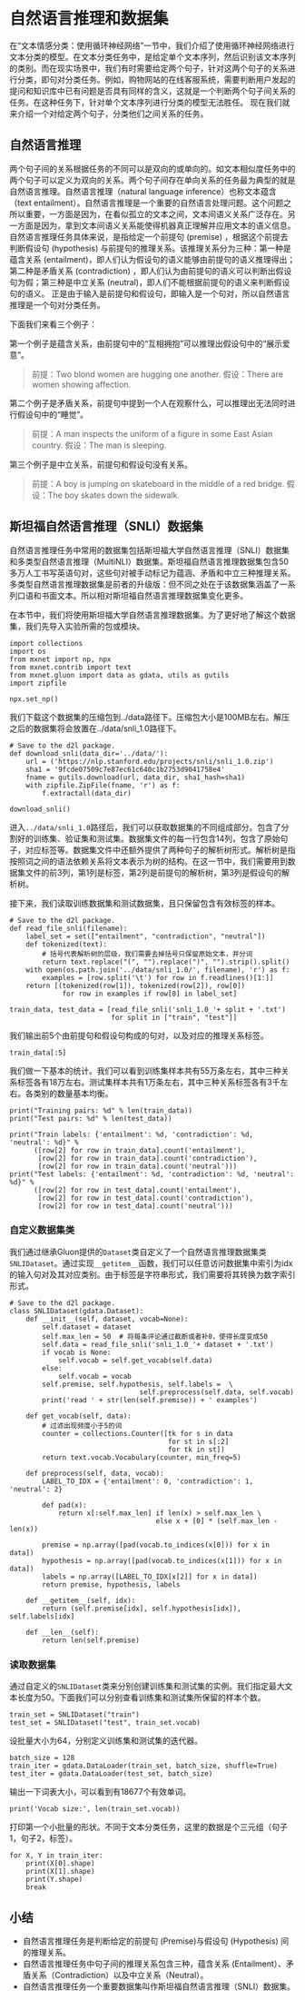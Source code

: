 # 自然语言推理和数据集

在“文本情感分类：使用循环神经网络”一节中，我们介绍了使用循环神经网络进行文本分类的模型。在文本分类任务中，是给定单个文本序列，然后识别该文本序列的类别。而在现实场景中，我们有时需要给定两个句子，针对这两个句子的关系进行分类，即句对分类任务。例如，购物网站的在线客服系统，需要判断用户发起的提问和知识库中已有问题是否具有同样的含义，这就是一个判断两个句子间关系的任务。在这种任务下，针对单个文本序列进行分类的模型无法胜任。
现在我们就来介绍一个对给定两个句子，分类他们之间关系的任务。

## 自然语言推理

两个句子间的关系根据任务的不同可以是双向的或单向的。如文本相似度任务中的两个句子可以定义为双向的关系。两个句子间存在单向关系的任务最为典型的就是自然语言推理。自然语言推理（natural language inference）也称文本蕴含（text entailment）。自然语言推理是一个重要的自然语言处理问题。这个问题之所以重要，一方面是因为，在看似孤立的文本之间，文本间语义关系广泛存在。另一方面是因为，拿到文本间语义关系能使得机器真正理解并应用文本的语义信息。
自然语言推理任务具体来说，是指给定一个前提句 (premise) ，根据这个前提去判断假设句 (hypothesis) 与前提句的推理关系。该推理关系分为三种：第一种是蕴含关系 (entailment)，即人们认为假设句的语义能够由前提句的语义推理得出；第二种是矛盾关系 (contradiction) ，即人们认为由前提句的语义可以判断出假设句为假；第三种是中立关系 (neutral)，即人们不能根据前提句的语义来判断假设句的语义。
正是由于输入是前提句和假设句，即输入是一个句对，所以自然语言推理是一个句对分类任务。

下面我们来看三个例子：

第一个例子是蕴含关系，由前提句中的“互相拥抱”可以推理出假设句中的“展示爱意”。
> 前提：Two blond women are hugging one another.
> 假设：There are women showing affection.

第二个例子是矛盾关系，前提句中提到一个人在观察什么，可以推理出无法同时进行假设句中的“睡觉”。
> 前提：A man inspects the uniform of a figure in some East Asian country.
> 假设：The man is sleeping.

第三个例子是中立关系，前提句和假设句没有关系。
> 前提：A boy is jumping on skateboard in the middle of a red bridge.
> 假设：The boy skates down the sidewalk.


## 斯坦福自然语言推理（SNLI）数据集

自然语言推理任务中常用的数据集包括斯坦福大学自然语言推理（SNLI）数据集和多类型自然语言推理（MultiNLI）数据集。斯坦福自然语言推理数据集包含50多万人工书写英语句对，这些句对被手动标记为蕴涵、矛盾和中立三种推理关系。多类型自然语言推理数据集是前者的升级版：但不同之处在于该数据集涵盖了一系列口语和书面文本。所以相对斯坦福自然语言推理数据集变化更多。

在本节中，我们将使用斯坦福大学自然语言推理数据集。为了更好地了解这个数据集，我们先导入实验所需的包或模块。

```{.python .input  n=1}
import collections
import os
from mxnet import np, npx
from mxnet.contrib import text
from mxnet.gluon import data as gdata, utils as gutils
import zipfile

npx.set_np()
```

我们下载这个数据集的压缩包到../data路径下。压缩包大小是100MB左右。解压之后的数据集将会放置在../data/snli_1.0路径下。

```{.python .input  n=2}
# Save to the d2l package.
def download_snli(data_dir='../data/'):
    url = ('https://nlp.stanford.edu/projects/snli/snli_1.0.zip')
    sha1 = '9fcde07509c7e87ec61c640c1b2753d9041758e4'
    fname = gutils.download(url, data_dir, sha1_hash=sha1)
    with zipfile.ZipFile(fname, 'r') as f:
        f.extractall(data_dir)
        
download_snli()
```

进入`../data/snli_1.0`路径后，我们可以获取数据集的不同组成部分。包含了分割好的训练集、验证集和测试集。数据集文件的每一行包含14列，包含了原始句子，对应标签等。数据集文件中还额外提供了两种句子的解析树形式。解析树是指按照词之间的语法依赖关系将文本表示为树的结构。在这一节中，我们需要用到数据集文件的前3列，第1列是标签，第2列是前提句的解析树，第3列是假设句的解析树。

接下来，我们读取训练数据集和测试数据集，且只保留包含有效标签的样本。

```{.python .input  n=3}
# Save to the d2l package.
def read_file_snli(filename):
    label_set = set(["entailment", "contradiction", "neutral"])
    def tokenized(text): 
        # 括号代表解析树的层级，我们需要去掉括号只保留原始文本，并分词
        return text.replace("(", "").replace(")", "").strip().split()
    with open(os.path.join('../data/snli_1.0/', filename), 'r') as f:
        examples = [row.split('\t') for row in f.readlines()[1:]]
    return [(tokenized(row[1]), tokenized(row[2]), row[0]) 
             for row in examples if row[0] in label_set]

train_data, test_data = [read_file_snli('snli_1.0_'+ split + '.txt') 
                         for split in ["train", "test"]]
```

我们输出前5个由前提句和假设句构成的句对，以及对应的推理关系标签。

```{.python .input  n=1}
train_data[:5] 
```

我们做一下基本的统计。我们可以看到训练集样本共有55万条左右，其中三种关系标签各有18万左右。测试集样本共有1万条左右，其中三种关系标签各有3千左右。各类别的数量基本均衡。

```{.python .input  n=3}
print("Training pairs: %d" % len(train_data))
print("Test pairs: %d" % len(test_data))

print("Train labels: {'entailment': %d, 'contradiction': %d, 'neutral': %d}" %
      ([row[2] for row in train_data].count('entailment'), 
       [row[2] for row in train_data].count('contradiction'), 
       [row[2] for row in train_data].count('neutral')))
print("Test labels: {'entailment': %d, 'contradiction': %d, 'neutral': %d}" %
      ([row[2] for row in test_data].count('entailment'), 
       [row[2] for row in test_data].count('contradiction'), 
       [row[2] for row in test_data].count('neutral')))
```

### 自定义数据集类

我们通过继承Gluon提供的`Dataset`类自定义了一个自然语言推理数据集类`SNLIDataset`。通过实现`__getitem__`函数，我们可以任意访问数据集中索引为idx的输入句对及其对应类别。由于标签是字符串形式，我们需要将其转换为数字索引形式。

```{.python .input  n=3}
# Save to the d2l package.
class SNLIDataset(gdata.Dataset):
    def __init__(self, dataset, vocab=None):
        self.dataset = dataset
        self.max_len = 50  # 将每条评论通过截断或者补0，使得长度变成50
        self.data = read_file_snli('snli_1.0_'+ dataset + '.txt')
        if vocab is None:
            self.vocab = self.get_vocab(self.data)
        else:
            self.vocab = vocab
        self.premise, self.hypothesis, self.labels =  \
                                self.preprocess(self.data, self.vocab)
        print('read ' + str(len(self.premise)) + ' examples')

    def get_vocab(self, data):
        # 过滤出现频度小于5的词
        counter = collections.Counter([tk for s in data 
                                       for st in s[:2] 
                                       for tk in st])
        return text.vocab.Vocabulary(counter, min_freq=5)

    def preprocess(self, data, vocab):
        LABEL_TO_IDX = {'entailment': 0, 'contradiction': 1, 'neutral': 2}

        def pad(x):
            return x[:self.max_len] if len(x) > self.max_len \
                                    else x + [0] * (self.max_len - len(x))

        premise = np.array([pad(vocab.to_indices(x[0])) for x in data])
        hypothesis = np.array([pad(vocab.to_indices(x[1])) for x in data])
        labels = np.array([LABEL_TO_IDX[x[2]] for x in data])
        return premise, hypothesis, labels

    def __getitem__(self, idx):
        return (self.premise[idx], self.hypothesis[idx]), self.labels[idx]

    def __len__(self):
        return len(self.premise)
```

### 读取数据集

通过自定义的`SNLIDataset`类来分别创建训练集和测试集的实例。我们指定最大文本长度为50。下面我们可以分别查看训练集和测试集所保留的样本个数。

```{.python .input  n=3}
train_set = SNLIDataset("train")
test_set = SNLIDataset("test", train_set.vocab)
```

设批量大小为64，分别定义训练集和测试集的迭代器。

```{.python .input  n=3}
batch_size = 128
train_iter = gdata.DataLoader(train_set, batch_size, shuffle=True)
test_iter = gdata.DataLoader(test_set, batch_size)
```

输出一下词表大小，可以看到有18677个有效单词。

```{.python .input  n=3}
print('Vocab size:', len(train_set.vocab))
```

打印第一个小批量的形状。不同于文本分类任务，这里的数据是个三元组（句子1，句子2，标签）。

```{.python .input  n=3}
for X, Y in train_iter:
    print(X[0].shape)
    print(X[1].shape)
    print(Y.shape)
    break
```

## 小结
- 自然语言推理任务是判断给定的前提句 (Premise)与假设句 (Hypothesis) 间的推理关系。
- 自然语言推理任务中句子间的推理关系包含三种，蕴含关系 (Entailment）、矛盾关系（Contradiction）以及中立关系（Neutral）。
- 自然语言推理任务一个重要数据集叫作斯坦福自然语言推理（SNLI）数据集。
